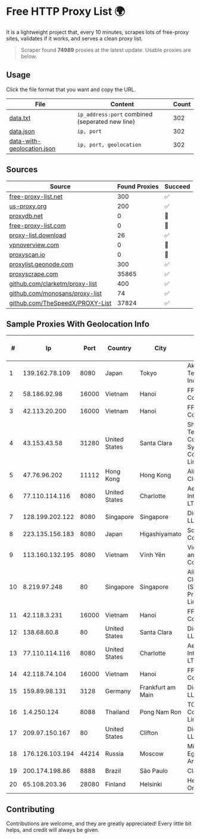 
# Free HTTP Proxy List 🌍

It is a lightweight project that, every 10 minutes, scrapes lots of free-proxy sites, validates if it works, and serves a clean proxy list.


> Scraper found **74989** proxies at the latest update. Usable proxies are below.

## Usage

Click the file format that you want and copy the URL.


|File|Content|Count|
|----|-------|-----|
|[data.txt](https://raw.githubusercontent.com/themiralay/Proxy-List-World/master/data.txt)|`ip_address:port` combined (seperated new line)|302|
|[data.json](https://raw.githubusercontent.com/themiralay/Proxy-List-World/master/data.json)|`ip, port`|302|
|[data-with-geolocation.json](https://raw.githubusercontent.com/themiralay/Proxy-List-World/master/data-with-geolocation.json)|`ip, port, geolocation`|302|

## Sources

|Source|Found Proxies|Succeed|
|------|-------------|-------|
|[free-proxy-list.net](https://free-proxy-list.net)|300|✅|
|[us-proxy.org](https://www.us-proxy.org)|200|✅|
|[proxydb.net](http://proxydb.net)|0|🚫|
|[free-proxy-list.com](https://free-proxy-list.com/?page=&port=&type%5B%5D=http&type%5B%5D=https&up_time=0&search=Search)|0|🚫|
|[proxy-list.download](https://www.proxy-list.download/HTTP)|26|✅|
|[vpnoverview.com](https://vpnoverview.com/privacy/anonymous-browsing/free-proxy-servers)|0|🚫|
|[proxyscan.io](https://www.proxyscan.io)|0|🚫|
|[proxylist.geonode.com](https://proxylist.geonode.com/api/proxy-list?limit=300&page=1&sort_by=lastChecked&sort_type=desc&protocols=http,https)|300|✅|
|[proxyscrape.com](https://api.proxyscrape.com/v2/?request=displayproxies&protocol=http&timeout=10000&country=all&ssl=all&anonymity=all)|35865|✅|
|[github.com/clarketm/proxy-list](https://raw.githubusercontent.com/clarketm/proxy-list/master/proxy-list-raw.txt)|400|✅|
|[github.com/monosans/proxy-list](https://raw.githubusercontent.com/monosans/proxy-list/main/proxies/http.txt)|74|✅|
|[github.com/TheSpeedX/PROXY-List](https://raw.githubusercontent.com/TheSpeedX/PROXY-List/master/http.txt)|37824|✅|


## Sample Proxies With Geolocation Info

|#|Ip|Port|Country|City|Internet Service Provider|
|-|--|----|-------|----|-------------------------|
|1|139.162.78.109|8080|Japan|Tokyo|Akamai Technologies, Inc.|
|2|58.186.92.98|16000|Vietnam|Hanoi|FPT Telecom Company|
|3|42.113.20.200|16000|Vietnam|Hanoi|FPT Telecom Company|
|4|43.153.43.58|31280|United States|Santa Clara|Shenzhen Tencent Computer Systems Company Limited|
|5|47.76.96.202|11112|Hong Kong|Hong Kong|Alibaba Cloud LLC|
|6|77.110.114.116|8080|United States|Charlotte|Aeza International LTD|
|7|128.199.202.122|8080|Singapore|Singapore|DigitalOcean, LLC|
|8|223.135.156.183|8080|Japan|Higashiyamato|So-net Corporation|
|9|113.160.132.195|8080|Vietnam|Vĩnh Yên|VietNam Post and Telecom Corporation|
|10|8.219.97.248|80|Singapore|Singapore|Alibaba Cloud (Singapore) Private Limited|
|11|42.118.3.231|16000|Vietnam|Hanoi|FPT Telecom Company|
|12|138.68.60.8|80|United States|Santa Clara|DigitalOcean, LLC|
|13|77.110.114.116|8080|United States|Charlotte|Aeza International LTD|
|14|42.118.74.104|16000|Vietnam|Hanoi|FPT Telecom Company|
|15|159.89.98.131|3128|Germany|Frankfurt am Main|DigitalOcean, LLC|
|16|1.4.250.124|8088|Thailand|Pong Nam Ron|TOT Public Company Limited|
|17|209.97.150.167|80|United States|Clifton|DigitalOcean, LLC|
|18|176.126.103.194|44214|Russia|Moscow|Miglovets Egor Andreevich|
|19|200.174.198.86|8888|Brazil|São Paulo|Claro S.A|
|20|65.108.203.36|28080|Finland|Helsinki|Hetzner Online GmbH|



## Contributing

Contributions are welcome, and they are greatly appreciated! Every
little bit helps, and credit will always be given.

